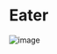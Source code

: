 # Eater

![image](https://user-images.githubusercontent.com/43242004/175111378-1b6d2aff-89d3-49c7-8941-195c9545477c.png)
